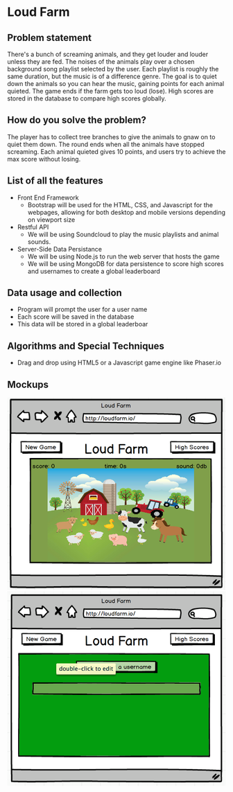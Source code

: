 # Loud Farm

## Problem statement 
There's a bunch of screaming animals, and they get louder and louder unless they are fed. The noises of the animals play over a chosen background song playlist selected by the user. Each playlist is roughly the same duration, but the music is of a difference genre. The goal is to quiet down the animals so you can hear the music, gaining points for each animal quieted. The game ends if the farm gets too loud (lose). High scores are stored in the database to compare high scores globally. 

## How do you solve the problem? 
The player has to collect tree branches to give the animals to gnaw on to quiet them down. The round ends when all the animals have stopped screaming. Each animal quieted gives 10 points, and users try to achieve the max score without losing.

## List of all the features 
* Front End Framework
    * Bootstrap will be used for the HTML, CSS, and Javascript for the webpages, allowing for both desktop and mobile versions depending on viewport size
* Restful API
    * We will be using Soundcloud to play the music playlists and animal sounds.
* Server-Side Data Persistance
    * We will be using Node.js to run the web server that hosts the game
    * We will be using MongoDB for data persistence to score high scores and usernames to create a global leaderboard

## Data usage and collection
* Program will prompt the user for a user name
* Each score will be saved in the database
* This data will be stored in a global leaderboar

## Algorithms and Special Techniques
* Drag and drop using HTML5 or a Javascript game engine like Phaser.io

## Mockups

![Mockup 1](Mockups/mockup1.png?raw=true "Markup1")
![Mockup 2](Mockups/mockup2.png?raw=true "Markup2")